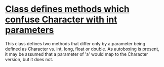 # [Class defines methods which confuse Character with int parameters](http://fb-contrib.sourceforge.net/bugdescriptions.html#CAO_CONFUSING_AUTOBOXED_OVERLOADING)

This class defines two methods that differ only by a parameter being defined
			as Character vs. int, long, float or double. As autoboxing is present, it may be
			assumed that a parameter of 'a' would map to the Character version, but it does not.